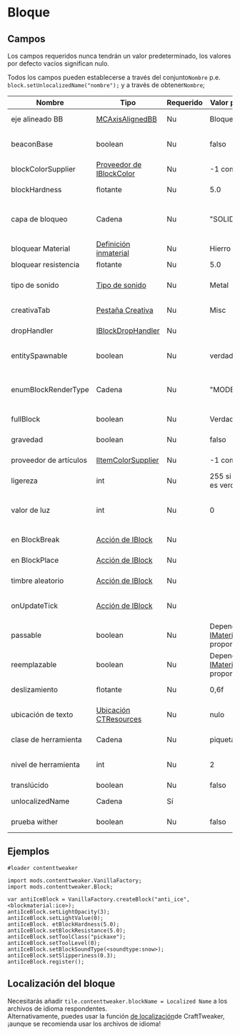 # Bloque

## Campos

Los campos requeridos nunca tendrán un valor predeterminado, los valores por defecto vacíos significan nulo.

Todos los campos pueden establecerse a través del conjunto`Nombre` p.e. `block.setUnlocalizedName("nombre");` y a través de obtener`Nombre`;

| Nombre                 | Tipo                                                                                                           | Requerido | Valor por defecto                                                                                                  | Notas                                                                                                  |
| ---------------------- | -------------------------------------------------------------------------------------------------------------- | --------- | ------------------------------------------------------------------------------------------------------------------ | ------------------------------------------------------------------------------------------------------ |
| eje alineado BB        | [MCAxisAlignedBB](/Mods/ContentTweaker/Vanilla/Types/Block/MCAxisAlignedBB/)                                   | Nu        | Bloque completo                                                                                                    | Te permite establecer el límite del bloque                                                             |
| beaconBase             | boolean                                                                                                        | Nu        | falso                                                                                                              | ¿Se puede usar este bloque como parte de la base de un beacon?                                         |
| blockColorSupplier     | [Proveedor de IBlockColor](/Mods/ContentTweaker/Vanilla/Advanced_Functionality/Functions/IBlockColorSupplier/) | Nu        | -1 como color                                                                                                      | El color del bloque                                                                                    |
| blockHardness          | flotante                                                                                                       | Nu        | 5.0                                                                                                                | Cuánto tiempo tarda en romperse                                                                        |
| capa de bloqueo        | Cadena                                                                                                         | Nu        | "SOLID"                                                                                                            | "SOLID", "CUTOUT_MIPPED", "CUTOUT", "TRANSLUCENT"                                                      |
| bloquear Material      | [Definición inmaterial](/Mods/ContentTweaker/Vanilla/Types/Block/IMaterialDefinition/)                         | Nu        | Hierro                                                                                                             | Material base del bloque                                                                               |
| bloquear resistencia   | flotante                                                                                                       | Nu        | 5.0                                                                                                                | Resistencia a la explosión                                                                             |
| tipo de sonido         | [Tipo de sonido](/Mods/ContentTweaker/Vanilla/Types/Sound/ISoundTypeDefinition/)                               | Nu        | Metal                                                                                                              | El tipo de sonido del bloque (determina cosas como el sonido de ruptura)                               |
| creativaTab            | [Pestaña Creativa](/Mods/ContentTweaker/Vanilla/Creatable_Content/Creative_Tab/)                               | Nu        | Misc                                                                                                               | La pestaña Creativa en la que aparecerá el artículo                                                    |
| dropHandler            | [IBlockDropHandler](/Mods/ContentTweaker/Vanilla/Advanced_Functionality/Functions/IBlockDropHandler/)          | Nu        |                                                                                                                    | La pestaña Creativa en la que aparecerá el artículo                                                    |
| entitySpawnable        | boolean                                                                                                        | Nu        | verdad                                                                                                             | Se puede usar para evitar que cualquier entidad aparezca en este bloque                                |
| enumBlockRenderType    | Cadena                                                                                                         | Nu        | "MODEL"                                                                                                            | "INVISIBLE", "LIQUID", "ENTITYBLOCK_ANIMATED", "MODEL" → Sets how the block is rendered                |
| fullBlock              | boolean                                                                                                        | Nu        | Verdadero                                                                                                          | Utilizado para procesamiento y cálculos de luz                                                         |
| gravedad               | boolean                                                                                                        | Nu        | falso                                                                                                              | Este bloque se ve afectado por la gravedad                                                             |
| proveedor de artículos | [IItemColorSupplier](/Mods/ContentTweaker/Vanilla/Advanced_Functionality/Functions/IItemColorSupplier/)        | Nu        | -1 como color                                                                                                      | El color del bloque cuando está en forma de elemento                                                   |
| ligereza               | int                                                                                                            | Nu        | 255 si fullBlock es verdadero o 0                                                                                  | Pasa la luz                                                                                            |
| valor de luz           | int                                                                                                            | Nu        | 0                                                                                                                  | Nivel de luz del bloque, rango de 0-1. Este valor se multiplica por 15 para determinar el valor final. |
| en BlockBreak          | [Acción de IBlock](/Mods/ContentTweaker/Vanilla/Advanced_Functionality/Functions/IBlockAction/)                | Nu        |                                                                                                                    | Llamado cuando el bloque está roto.                                                                    |
| en BlockPlace          | [Acción de IBlock](/Mods/ContentTweaker/Vanilla/Advanced_Functionality/Functions/IBlockAction/)                | Nu        |                                                                                                                    | Llamado cuando se coloca el bloque.                                                                    |
| timbre aleatorio       | [Acción de IBlock](/Mods/ContentTweaker/Vanilla/Advanced_Functionality/Functions/IBlockAction/)                | Nu        |                                                                                                                    | Llamado en un evento de ticks aleatorio.                                                               |
| onUpdateTick           | [Acción de IBlock](/Mods/ContentTweaker/Vanilla/Advanced_Functionality/Functions/IBlockAction/)                | Nu        |                                                                                                                    | Llamado cuando Bloque recibe una actualización de bloque.                                              |
| passable               | boolean                                                                                                        | Nu        | Dependiendo del [IMaterialDefinition](/Mods/ContentTweaker/Vanilla/Types/Block/IMaterialDefinition/) proporcionado | ¿Pueden los jugadores pasar a través de este bloque?                                                   |
| reemplazable           | boolean                                                                                                        | Nu        | Dependiendo del [IMaterialDefinition](/Mods/ContentTweaker/Vanilla/Types/Block/IMaterialDefinition/) proporcionado | ¿Este bloque puede ser reemplazado por otro bloque?                                                    |
| deslizamiento          | flotante                                                                                                       | Nu        | 0,6f                                                                                                               | Los bloques de hielo son 0.98f                                                                         |
| ubicación de texto     | [Ubicación CTResources](/Mods/ContentTweaker/Vanilla/Types/Resources/CTResourceLocation/)                      | Nu        | nulo                                                                                                               | Ubicación de recursos del bloque, usada para texturas, etc.                                            |
| clase de herramienta   | Cadena                                                                                                         | Nu        | piqueta                                                                                                            | Herramienta necesaria para romper el bloque                                                            |
| nivel de herramienta   | int                                                                                                            | Nu        | 2                                                                                                                  | Nivel de herramienta requerido para romper el bloque                                                   |
| translúcido            | boolean                                                                                                        | Nu        | falso                                                                                                              | Es visto a través de                                                                                   |
| unlocalizedName        | Cadena                                                                                                         | Sí        |                                                                                                                    | Nombre, debe ser minúsculas                                                                            |
| prueba wither          | boolean                                                                                                        | Nu        | falso                                                                                                              | Puedes destruir este bloque de Wither                                                                  |

## Ejemplos

```zenscript
#loader contenttweaker

import mods.contenttweaker.VanillaFactory;
import mods.contenttweaker.Block;

var antiIceBlock = VanillaFactory.createBlock("anti_ice", <blockmaterial:ice>);
antiIceBlock.setLightOpacity(3);
antiIceBlock.setLightValue(0);
antiIceBlock. etBlockHardness(5.0);
antiIceBlock.setBlockResistance(5.0);
antiIceBlock.setToolClass("pickaxe");
antiIceBlock.setToolLevel(0);
antiIceBlock.setBlockSoundType(<soundtype:snow>);
antiIceBlock.setSlipperiness(0.3);
antiIceBlock.register();
```

## Localización del bloque

Necesitarás añadir `tile.contenttweaker.blockName = Localized Name` a los archivos de idioma respondentes.  
Alternativamente, puedes usar la función [de localización](/Vanilla/Game/IGame/)de CraftTweaker, ¡aunque se recomienda usar los archivos de idioma!